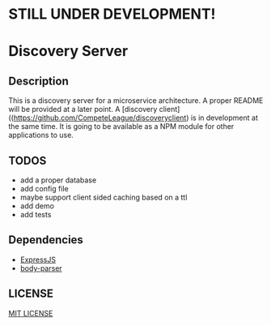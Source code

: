 
# STILL UNDER DEVELOPMENT!

# Discovery Server

## Description
This is a discovery server for a microservice architecture. A proper README
will be provided at a later point.
A [discovery client]((https://github.com/CompeteLeague/discoveryclient) is in development at the same time. It is going to be available
as a NPM module for other applications to use.
## TODOS
- add a proper database
- add config file
- maybe support client sided caching based on a ttl
- add demo
- add tests

## Dependencies
- [ExpressJS](https://expressjs.com/)
- [body-parser](https://www.npmjs.com/package/body-parser)

## LICENSE
[MIT LICENSE](https://github.com/CompeteLeague/discoveryserver/blob/master/LICENSE)
